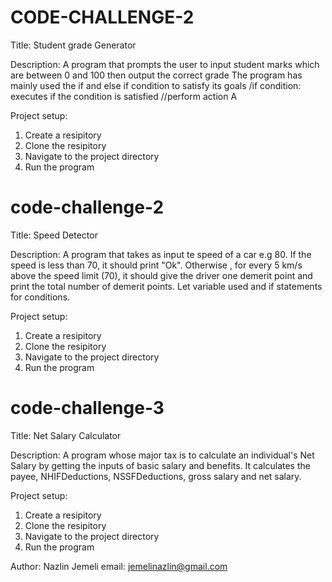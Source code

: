 # CODE-CHALLENGE-2
Title: 
Student grade Generator

Description: 
A program that prompts the user to input student marks which are between 0 and 100 then output the correct grade
The program has mainly used the if and else if condition to satisfy its goals
/if condition: executes if the condition is satisfied
//perform action A

Project setup:
1. Create a resipitory
2. Clone the resipitory
3. Navigate to the project directory
4. Run the program

# code-challenge-2
Title:
Speed Detector

Description:
A program that takes as input te speed of a car e.g 80. If the speed is less than 70, it should print "Ok". Otherwise , for every
5 km/s above the speed limit (70), it should give the driver one demerit point and print the total number of demerit points.
Let variable used and if statements for conditions.

Project setup:
1. Create a resipitory
2. Clone the resipitory
3. Navigate to the project directory
4. Run the program

# code-challenge-3
Title:
Net Salary Calculator

Description:
A program whose major tax is to calculate an individual's Net Salary by getting the inputs of basic salary and benefits. 
It calculates the payee, NHIFDeductions, NSSFDeductions, gross salary and net salary.

Project setup:
1. Create a resipitory
2. Clone the resipitory
3. Navigate to the project directory
4. Run the program

Author: Nazlin Jemeli
email: jemelinazlin@gmail.com
